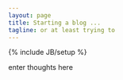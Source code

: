 ```yaml
---
layout: page
title: Starting a blog ...
tagline: or at least trying to
---
```

{% include JB/setup %}

enter thoughts here